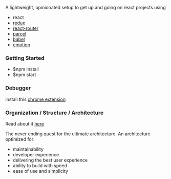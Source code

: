 A lightweight, opinionated setup to get up and going on react projects using
* react
* [redux](https://redux.js.org/)
* [react-router](https://reacttraining.com/react-router/core/guides/philosophy)
* [parcel](https://parceljs.org/)
* [babel](https://babeljs.io/)
* [emotion](https://emotion.sh/)

### Getting Started
* $npm install
* $npm start

### Debugger
install this [chrome extension](https://github.com/zalmoxisus/redux-devtools-extension)

### Organization / Structure / Architecture
Read about it [here](https://medium.com/maintainable-react-apps/react-apps-approaching-organization-structure-architecture-49a281bd97eb#.vgv99sw9m)

The never ending quest for the ultimate architecture. An architecture optimized for:
- maintainability
- developer experience
- delivering the best user experience
- ability to build with speed
- ease of use and simplicity
